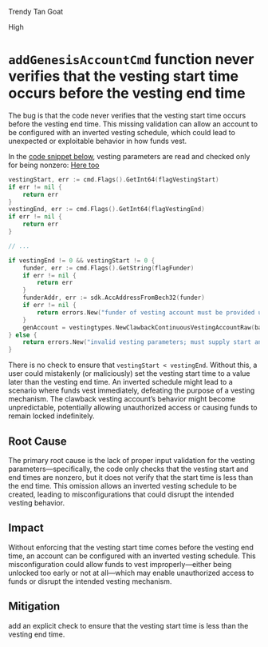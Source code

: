 Trendy Tan Goat

High

# `addGenesisAccountCmd` function never verifies that the vesting start time occurs before the vesting end time

The bug is that the code never verifies that the vesting start time occurs before the vesting end time. This missing validation can allow an account to be configured with an inverted vesting schedule, which could lead to unexpected or exploitable behavior in how funds vest.

In the [code snippet below](https://github.com/sherlock-audit/2024-12-seda-protocol/blob/main/seda-chain/cmd/sedad/cmd/genaccounts.go#L82-L89), vesting parameters are read and checked only for being nonzero:
[Here too](https://github.com/sherlock-audit/2024-12-seda-protocol/blob/main/seda-chain/cmd/sedad/cmd/genaccounts.go#L117-L125)
```go
vestingStart, err := cmd.Flags().GetInt64(flagVestingStart)
if err != nil {
    return err
}
vestingEnd, err := cmd.Flags().GetInt64(flagVestingEnd)
if err != nil {
    return err
}

// ...

if vestingEnd != 0 && vestingStart != 0 {
    funder, err := cmd.Flags().GetString(flagFunder)
    if err != nil {
        return err
    }
    funderAddr, err := sdk.AccAddressFromBech32(funder)
    if err != nil {
        return errors.New("funder of vesting account must be provided using from flag")
    }
    genAccount = vestingtypes.NewClawbackContinuousVestingAccountRaw(baseVestingAccount, vestingStart, funderAddr.String())
} else {
    return errors.New("invalid vesting parameters; must supply start and end time or end time")
}
```
There is no check to ensure that `vestingStart < vestingEnd`. Without this, a user could mistakenly (or maliciously) set the vesting start time to a value later than the vesting end time. An inverted schedule might lead to a scenario where funds vest immediately, defeating the purpose of a vesting mechanism. The clawback vesting account’s behavior might become unpredictable, potentially allowing unauthorized access or causing funds to remain locked indefinitely.

## Root Cause
The primary root cause is the lack of proper input validation for the vesting parameters—specifically, the code only checks that the vesting start and end times are nonzero, but it does not verify that the start time is less than the end time. This omission allows an inverted vesting schedule to be created, leading to misconfigurations that could disrupt the intended vesting behavior.

## Impact
Without enforcing that the vesting start time comes before the vesting end time, an account can be configured with an inverted vesting schedule. This misconfiguration could allow funds to vest improperly—either being unlocked too early or not at all—which may enable unauthorized access to funds or disrupt the intended vesting mechanism.

## Mitigation
add an explicit check to ensure that the vesting start time is less than the vesting end time.